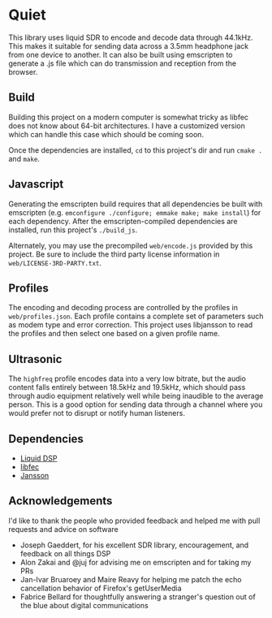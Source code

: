 Quiet
===========

This library uses liquid SDR to encode and decode data through 44.1kHz. This makes it suitable for sending data across a 3.5mm headphone jack from one device to another. It can also be built using emscripten to generate a .js file which can do transmission and reception from the browser.

Build
-----------
Building this project on a modern computer is somewhat tricky as libfec does not know about 64-bit architectures. I have a customized version which can handle this case which should be coming soon.

Once the dependencies are installed, `cd` to this project's dir and run `cmake .` and `make`.

Javascript
-----------
Generating the emscripten build requires that all dependencies be built with emscripten (e.g. `emconfigure ./configure; emmake make; make install`) for each dependency. After the emscripten-compiled dependencies are installed, run this project's `./build_js`.

Alternately, you may use the precompiled `web/encode.js` provided by this project. Be sure to include the third party license information in `web/LICENSE-3RD-PARTY.txt`.

Profiles
-----------
The encoding and decoding process are controlled by the profiles in `web/profiles.json`. Each profile contains a complete set of parameters such as modem type and error correction. This project uses libjansson to read the profiles and then select one based on a given profile name.

Ultrasonic
-----------
The `highfreq` profile encodes data into a very low bitrate, but the audio content falls entirely between 18.5kHz and 19.5kHz, which should pass through audio equipment relatively well while being inaudible to the average person. This is a good option for sending data through a channel where you would prefer not to disrupt or notify human listeners.

Dependencies
-----------
* [Liquid DSP](https://github.com/jgaeddert/liquid-dsp)
* [libfec](http://www.ka9q.net/code/fec/)
* [Jansson](https://github.com/akheron/jansson)

Acknowledgements
-----------
I'd like to thank the people who provided feedback and helped me with pull requests and advice on software

* Joseph Gaeddert, for his excellent SDR library, encouragement, and feedback on all things DSP
* Alon Zakai and @juj for advising me on emscripten and for taking my PRs
* Jan-Ivar Bruaroey and Maire Reavy for helping me patch the echo cancellation behavior of Firefox's getUserMedia
* Fabrice Bellard for thoughtfully answering a stranger's question out of the blue about digital communications
